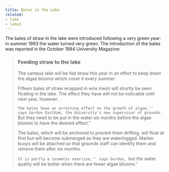 ```yaml
---
title: Bales in the Lake
related:
- lake
- lake2
---
```


The bales of straw in the lake were introduced following a very green
year: in summer 1993 the water turned very green. The introduction of
the bales was reported in the October 1994 University Magazine:

> ### Feeding straw to the lake
>
> The campus lake will be fed straw this year in an effort to keep
> down the algae blooms which cover it every summer.
>
> Fifteen bales of straw wrapped in wire mesh will shortly be seen
> floating in the lake. The effect they have will not be noticable
> until next year, however.
>
> ``The bales have an arresting effect on the growth of algae,'' says
> Gordon Eastham, the University's new supervisor of grounds. ``But
> they need to be put in the water six months before the algae blooms
> to have the desired effect.''
>
> The bales, which will be anchored to prevent them drifting, will
> float at first but will become submerged as they are
> waterlogged. Marker buoys will be attached so that grounds staff can
> identify them and remove them after six months.
>
> ``It is partly a cosmetic exercise,'' says Gordon, ``but the water
> quality will be better when there are fewer algae blooms.''
